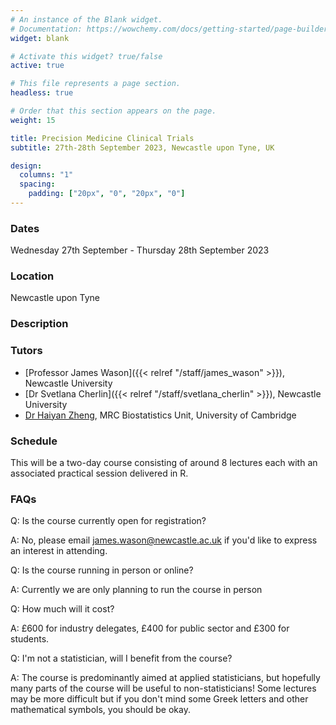 ```yaml
---
# An instance of the Blank widget.
# Documentation: https://wowchemy.com/docs/getting-started/page-builder/
widget: blank

# Activate this widget? true/false
active: true

# This file represents a page section.
headless: true

# Order that this section appears on the page.
weight: 15

title: Precision Medicine Clinical Trials
subtitle: 27th-28th September 2023, Newcastle upon Tyne, UK

design:
  columns: "1"
  spacing:
    padding: ["20px", "0", "20px", "0"]
---
```



### Dates 
Wednesday 27th September - Thursday 28th September 2023

### Location
Newcastle upon Tyne

### Description


### Tutors

- [Professor James Wason]({{< relref "/staff/james_wason" >}}), Newcastle University
- [Dr Svetlana Cherlin]({{< relref "/staff/svetlana_cherlin" >}}), Newcastle University
- [Dr Haiyan Zheng](https://www.mrc-bsu.cam.ac.uk/people/in-alphabetical-order/t-to-z/haiyan-zheng/), MRC Biostatistics Unit, University of Cambridge


### Schedule

This will be a two-day course consisting of around 8 lectures each with an associated practical session delivered in R.

### FAQs

Q: Is the course currently open for registration?

A: No, please email james.wason@newcastle.ac.uk if you'd like to express an interest in attending.

Q: Is the course running in person or online?

A: Currently we are only planning to run the course in person

Q: How much will it cost?

A: £600 for industry delegates, £400 for public sector and £300 for students.

Q: I'm not a statistician, will I benefit from the course?

A: The course is predominantly aimed at applied statisticians, but hopefully many parts of the course will be useful to non-statisticians! Some lectures may be more difficult but if you don't mind some Greek letters and other mathematical symbols, you should be okay.
